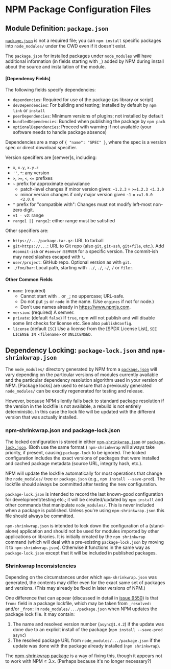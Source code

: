 NPM Package Configuration Files
===============================


Module Definition: `package.json`
---------------------------------

[`package.json`] is not a required file; you can `npm install`
specific packages into `node_modules/` under the CWD even if it
doesn't exist.

The `package.json` for installed packages under `node_modules` will
have additional information (in fields starting with `_`) added by NPM
during install about the source and installation of the module.

#### [Dependency Fields]

The following fields specify dependencies:
- `dependencies`: Required for use of the package (as library or script)
- `devDependencies`: For building and testing;
  installed by default by `npm link` or `install`
- `peerDependencies`: Minimum versions of plugins; not installed by default
- `bundledDependencies`: Bundled when publishing the package by `npm pack`
- `optionalDependencies`: Proceed with warning if not available
  (your software needs to handle package absence)

Dependencies are a map of `{ "name": "SPEC" }`, where the spec is
a version spec or direct download specifier.

Version specifiers are [semver]s, including:
- `x`, `x.y`, `x.y.z`
- `''`, `*`: any version
- `>`, `>=`, `<`, `<=` prefixes
- `~` prefix for approximate equivalance
  - patch-level changes if minor version given: `~1.2.3` = `>=1.2.3 <1.3.0`
  - minor version changes if only major version given `~1` = `>=1.0.0 <2.0.0`
- `^` prefix for "compatible with":
  Changes must not modify left-most non-zero digit.
- `v1 - v2`: range
- `range1 || range2`: either range must be satisfied

Other specifiers are:
- `https://.../package.tar.gz`: URL to tarball
- `git+https://...`: URL to Git repo (also `git`, `git+ssh`, `git+file`, etc.).
  Add `#commit-ish` or `#semver:SEMVER` for a specific version.
  The commit-ish may need slashes escaped with `\`.
- `user/project`: GitHub repo. Optional version as with `git`.
- `./foo/bar`: Local path, starting with `../`, `./`, `~/`, `/` or `file:`.

#### Other Common Fields

- `name`: (required)
  - Cannot start with `.` or `_`; no uppercase; URL-safe.
  - Do not put `js` or `node` in the name. (Use `engines` if not for node.)
  - Don't use names already in <https://www.npmjs.com>.
- `version`: (required) A semver.
- `private`: (default `false`) If `true`, npm will not publish and will
  disable some lint checks for license etc. See also `publishConfig`.
- `license` (default `ISC`) Use a license from the [SPDX License List],
  `SEE LICENSE IN <filename>` or `UNLICENSED`.


Dependency Locking: `package-lock.json` and `npm-shrinkwrap.json`
-----------------------------------------------------------------

The `node_modules/` directory generated by NPM from a [`package.json`]
will vary depending on the particular versions of modules currently
available and the particular dependency resolution algorithm used in
your version of NPM. [Package locks] are used to ensure that a
previously generated `node_modules/` can be exactly regenerated for
testing and release.

However, because NPM silently falls back to standard package
resolution if the version in the lockfile is not available, a rebuild
is not entirely deterministic. In this case the lock file will be
updated with the different version that was actually installed.

### npm-shrinkwrap.json and package-lock.json

The locked configuration is stored in either [`npm-shrinkwrap.json`]
or [`package-lock.json`]. (Both use the same format.) `npm-shrinkwrap`
will always take priority, if present, causing `package-lock` to be
ignored. The locked configuration includes the exact versions of
packages that were installed and cached package metadata (source URL,
integrity hash, etc.).

NPM will update the lockfile automatically for most operations that
change the `node_modules/` tree or `package.json` (e.g., `npm install
--save-prod`). The lockfile should always be committed after testing
the new configuration.

`package-lock.json` is intended to record the last known-good
configuration for development/testing etc.; it will be created/updated
by `npm install` and other commands that manipulate `node_modules/`.
This is never included when a package is published. Unless you're
using `npm-shrinkwrap.json` this file should always be committed.

`npm-shrinkwrap.json` is intended to lock down the configuration of a
(stand-alone) application and should not be used for modules imported
by other applications or libraries. It is initially created by the
`npm shrinkwrap` command (which will deal with a pre-existing
`package-lock.json` by moving it to `npm-shrinkwrap.json`). Otherwise
it functions in the same way as `package-lock.json` except that it
will be included in published packages.

### Shrinkwrap Inconsistencies

Depending on the circumstances under which `npm-shrinkwrap.json` was
generated, the contents may differ even for the exact same set of
packages and versions. (This may already be fixed in later versions of
NPM.)

One difference that can appear (discussed in detail in [issue 9550])
is that `from:` field in a package lockfile, which may be taken from
`_resolved:` and/or `_from:` in `node_modules/.../package.json` when
NPM updates the package lock file. It may contain:

1. The name and resolved version number (`async@1.4.2`) if the update
   was done due to an explicit install of the package (`npm install
   --save-prod async`)
2. The resolved package URL from `node_modules/.../package.json` if
   the update was done with the package already installed (`npm
   shrinkwrap`).

The [npm-shrinkwrap package] is a way of fixing this, though it
appears not to work with NPM ≥ 3.x. (Perhaps because it's no longer
necessary?)



[`npm-shrinkwrap.json`]: https://docs.npmjs.com/files/shrinkwrap.json
[`package-lock.json`]: https://docs.npmjs.com/files/package-lock.json
[`package.json`]: https://docs.npmjs.com/files/package.json
[issue 9550]: https://github.com/npm/npm/issues/9550
[npm-shrinkwrap package]: https://github.com/uber/npm-shrinkwrap
